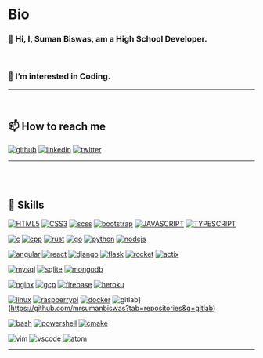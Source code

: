 # Bio
### 👋 Hi, I, Suman Biswas, am a High School Developer.

<br>

### 👀 I’m interested in Coding.

<hr>
<br>

## 📫 How to reach me    
[![github](https://skillicons.dev/icons?i=github&theme=dark)](https://www.github.com/mrsumanbiswas)
[![linkedin](https://skillicons.dev/icons?i=linkedin&theme=dark)](https://www.linkedin.com/in/mrsumanbiswas)
[![twitter](https://skillicons.dev/icons?i=twitter&theme=dark)](https://twitter.com/mrsumanbiswas0)

<hr>
<br>
<br>

## 🌱 Skills
[![HTML5](https://skillicons.dev/icons?theme=dark&i=html)](https://github.com/mrsumanbiswas?tab=repositories&q=&type=&language=html)
[![CSS3](https://skillicons.dev/icons?theme=dark&i=css)](https://github.com/mrsumanbiswas?tab=repositories&q=&type=&language=css)
[![scss](https://skillicons.dev/icons?theme=dark&i=scss)](https://github.com/mrsumanbiswas?tab=repositories&language=scss)
[![bootstrap](https://skillicons.dev/icons?theme=dark&i=bootstrap)](https://github.com/mrsumanbiswas?tab=repositories&language=bootstrap)
[![JAVASCRIPT](https://skillicons.dev/icons?theme=dark&i=javascript)](https://github.com/mrsumanbiswas?tab=repositories&q=&type=&language=javascript)
[![TYPESCRIPT](https://skillicons.dev/icons?theme=dark&i=typescript)](https://github.com/mrsumanbiswas?tab=repositories&q=&type=&language=typescript)

[![c](https://skillicons.dev/icons?theme=dark&i=c)](https://github.com/mrsumanbiswas?tab=repositories&q=&type=&language=c)
[![cpp](https://skillicons.dev/icons?theme=dark&i=cpp)](https://github.com/mrsumanbiswas?tab=repositories&q=&type=&language=cpp)
[![rust](https://skillicons.dev/icons?theme=dark&i=rust)](https://github.com/mrsumanbiswas?tab=repositories&q=&type=&language=rust)
[![go](https://skillicons.dev/icons?theme=dark&i=go)](https://github.com/mrsumanbiswas?tab=repositories&q=&type=&language=go)
[![python](https://skillicons.dev/icons?theme=dark&i=python)](https://github.com/mrsumanbiswas?tab=repositories&q=&type=&language=python)
[![nodejs](https://skillicons.dev/icons?theme=dark&i=nodejs)](https://github.com/mrsumanbiswas?tab=repositories&q=nodejs)

[![angular](https://skillicons.dev/icons?theme=dark&i=angular)](https://github.com/mrsumanbiswas?tab=repositories&q=angular)
[![react](https://skillicons.dev/icons?theme=dark&i=react)](https://github.com/mrsumanbiswas?tab=repositories&q=react)
[![django](https://skillicons.dev/icons?theme=dark&i=django)](https://github.com/mrsumanbiswas?tab=repositories&q=django)
[![flask](https://skillicons.dev/icons?theme=dark&i=flask)](https://github.com/mrsumanbiswas?tab=repositories&q=flask)
[![rocket](https://skillicons.dev/icons?theme=dark&i=rocket)](https://github.com/mrsumanbiswas?tab=repositories&q=rocket)
[![actix](https://skillicons.dev/icons?theme=dark&i=actix)](https://github.com/mrsumanbiswas?tab=repositories&q=actix)



[![mysql](https://skillicons.dev/icons?theme=dark&i=mysql)](https://github.com/mrsumanbiswas?tab=repositories&q=mysql)
[![sqlite](https://skillicons.dev/icons?theme=dark&i=sqlite)](https://github.com/mrsumanbiswas?tab=repositories&q=sqlite)
[![mongodb](https://skillicons.dev/icons?theme=dark&i=mongodb)](https://github.com/mrsumanbiswas?tab=repositories&q=mongodb)




[![nginx](https://skillicons.dev/icons?theme=dark&i=nginx)](https://github.com/mrsumanbiswas?tab=repositories&q=nginx)
[![gcp](https://skillicons.dev/icons?theme=dark&i=gcp)](https://github.com/mrsumanbiswas?tab=repositories&q=gcp)
[![firebase](https://skillicons.dev/icons?theme=dark&i=firebase)](https://github.com/mrsumanbiswas?tab=repositories&q=firebase)
[![heroku](https://skillicons.dev/icons?theme=dark&i=heroku)](https://github.com/mrsumanbiswas?tab=repositories&q=heroku)


[![linux](https://skillicons.dev/icons?theme=dark&i=linux)](https://github.com/mrsumanbiswas?tab=repositories&q=linux)
[![raspberrypi](https://skillicons.dev/icons?theme=dark&i=raspberrypi)](https://github.com/mrsumanbiswas?tab=repositories&q=raspberrypi)
[![docker](https://skillicons.dev/icons?theme=dark&i=docker)](https://github.com/mrsumanbiswas?tab=repositories&q=docker)
![gitlab](https://skillicons.dev/icons?theme=dark&i=gitlab)](https://github.com/mrsumanbiswas?tab=repositories&q=gitlab)

[![bash](https://skillicons.dev/icons?theme=dark&i=bash)](https://github.com/mrsumanbiswas?tab=repositories&q=bash)
[![powershell](https://skillicons.dev/icons?theme=dark&i=powershell)](https://github.com/mrsumanbiswas?tab=repositories&q=powershell)
[![cmake](https://skillicons.dev/icons?theme=dark&i=cmake)](https://github.com/mrsumanbiswas?tab=repositories&q=cmake)

[![vim](https://skillicons.dev/icons?theme=dark&i=vim)](https://github.com/mrsumanbiswas?tab=repositories&q=vim)
[![vscode](https://skillicons.dev/icons?theme=dark&i=vscode)](https://github.com/mrsumanbiswas?tab=repositories&q=vscode)
[![atom](https://skillicons.dev/icons?theme=dark&i=atom)](https://github.com/mrsumanbiswas?tab=repositories&q=atom)

<hr>
<br>
<br>


<!--- - 💞️ I’m looking to collaborate on ... --->
